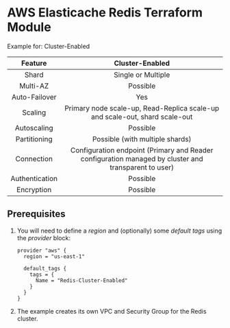 # AWS Elasticache Redis Terraform Module

Example for: Cluster-Enabled

| Feature | Cluster-Enabled |
| :---: | :---: |
| Shard | Single or Multiple |
| Multi-AZ | Possible |
| Auto-Failover | Yes |
| Scaling | Primary node scale-up, Read-Replica scale-up and scale-out, shard scale-out |
| Autoscaling | Possible |
| Partitioning | Possible (with multiple shards) |
| Connection | Configuration endpoint (Primary and Reader configuration managed by cluster and transparent to user)
| Authentication | Possible |
| Encryption | Possible |

## Prerequisites

1. You will need to define a *region* and (optionally) some *default tags* using the *provider* block:

    ```hcl
    provider "aws" {
      region = "us-east-1"

      default_tags {
        tags = {
          Name = "Redis-Cluster-Enabled"
        }
      }
    }
    ```

2. The example creates its own VPC and Security Group for the Redis cluster.

